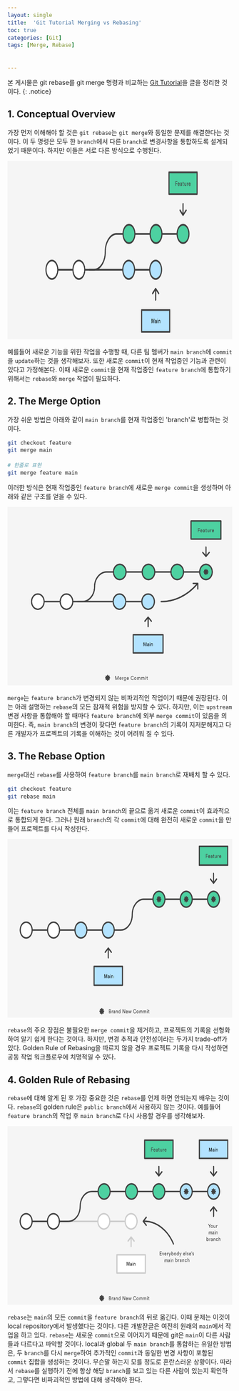 ```yaml
---
layout: single
title:  'Git Tutorial Merging vs Rebasing'
toc: true
categories: [Git]
tags: [Merge, Rebase]


---
```


본 게시물은 git rebase를 git merge 명령과 비교하는 [Git Tutorial](https://www.atlassian.com/git/tutorials/merging-vs-rebasing)을 글을 정리한 것이다.
{: .notice}

## 1. Conceptual Overview

가장 먼저 이해해야 할 것은 `git rebase`는 `git merge`와 동일한 문제를 해결한다는 것이다. 이 두 명령은 모두 한 `branch`에서 다른 `branch`로 변경사항을 통합하도록 설계되었기 때문이다. 하지만 이들은 서로 다른 방식으로 수행된다. 

<p align="center"><img src="https://github.com/sigirace/page-images/blob/main/git_tutorial/git1.png?raw=true" width="650" height="400"></p>

예를들어 새로운 기능을 위한 작업을 수행할 때, 다른 팀 멤버가 `main branch`에 `commit`을 `update`하는 것을 생각해보자. 또한 새로운 `commit`이 현재 작업중인 기능과 관련이 있다고 가정해본다. 이때 새로운 `commit`을 현재 작업중인 `feature branch`에 통합하기 위해서는 `rebase`와 `merge` 작업이 필요하다.

## 2. The Merge Option

가장 쉬운 방법은 아래와 같이 `main branch`를 현재 작업중인 'branch'로 병합하는 것이다.

````bash
git checkout feature
git merge main

# 한줄로 표현
git merge feature main
````

이러한 방식은 현재 작업중인 `feature branch`에 새로운 `merge commit`을 생성하며 아래와 같은 구조를 얻을 수 있다.

<p align="center"><img src="https://github.com/sigirace/page-images/blob/main/git_tutorial/git2.png?raw=true" width="650" height="400"></p>

`merge`는 `feature branch`가 변경되지 않는 비파괴적인 작업이기 때문에 권장된다. 이는 아래 설명하는 `rebase`의 모든 잠재적 위험을 방지할 수 있다. 하지만, 이는 `upstream`변경 사항을 통합해야 할 때마다 `feature branch`에 외부 `merge commit`이 있음을 의미한다. 즉, `main branch`의 변경이 잦다면 `feature branch`의 기록이 지저분해지고 다른 개발자가 프로젝트의 기록을 이해하는 것이 어려워 질 수 있다.

## 3. The Rebase Option

`merge`대신 `rebase`를 사용하여 `feature branch`를 `main branch`로 재배치 할 수 있다.

````bash
git checkout feature
git rebase main
````

이는 `feature branch` 전체를 `main branch`의 끝으로 옮겨 새로운 `commit`이 효과적으로 통합되게 한다. 그러나 원래 `branch`의 각 `commit`에 대해 완전히 새로운 `commit`을 만들어 프로젝트를 다시 작성한다.

<p align="center"><img src="https://github.com/sigirace/page-images/blob/main/git_tutorial/git3.png?raw=true" width="650" height="400"></p>

`rebase`의 주요 장점은 불필요한 `merge commit`을 제거하고, 프로젝트의 기록을 선형화하여 알기 쉽게 한다는 것이다. 하지만, 변경 추적과 안전성이라는 두가지 trade-off가 있다. Golden Rule of Rebasing을 따르지 않을 경우 프로젝트 기록을 다시 작성하면 공동 작업 워크플로우에 치명적일 수 있다.

## 4. Golden Rule of Rebasing

`rebase`에 대해 알게 된 후 가장 중요한 것은 `rebase`를 언제 하면 안되는지 배우는 것이다. `rebase`의 golden rule은 `public branch`에서 사용하지 않는 것이다. 예를들어 `feature branch`의 작업 후 `main branch`로 다시 사용할 경우를 생각해보자.

<p align="center"><img src="https://github.com/sigirace/page-images/blob/main/git_tutorial/git4.png?raw=true" width="650" height="400"></p>

`rebase`는 `main`의 모든 `commit`을 `feature branch`의 뒤로 옮긴다. 이때 문제는 이것이 local repository에서 발생했다는 것이다. 다른 개발잗글은 여전히 원래의 `main`에서 작업을 하고 있다. `rebase`는 새로운 `commit`으로 이어지기 때문에 git은 `main`이 다른 사람들과 다르다고 파악할 것이다. local과 global 두 `main branch`를 통합하는 유일한 방법은, 두 `branch`를 다시 `merge`하여 추가적인 `commit`과 동일한 변경 사항이 포함된 `commit` 집합을 생성하는 것이다. 무슨말 하는지 모를 정도로 혼란스러운 상황이다. 따라서 `rebase`를 실행하기 전에 항상 해당 `branch`를 보고 있는 다른 사람이 있는지 확인하고, 그렇다면 비파괴적인 방법에 대해 생각해야 한다.  